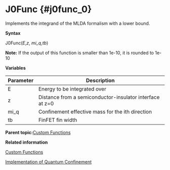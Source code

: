 # J0Func {#j0func_0}

Implements the integrand of the MLDA formalism with a lower bound.

**Syntax**

J0Func\(*E*,*z*, *mi\_q*,*tb*\)

**Note:** If the output of this function is smaller than 1e-10, it is rounded to 1e-10

**Variables**

|Parameter|Description|
|---------|-----------|
|E|Energy to be integrated over|
|z|Distance from a semiconductor-insulator interface at z=0|
|mi\_q|Confinement effective mass for the ith direction|
|tb|FinFET fin width|

**Parent topic:**[Custom Functions](custom_functions.md)

**Related information**  


[Custom Functions](custom_functions.md)

[Implementation of Quantum Confinement](implementation_of_quantum_confinement.md)

